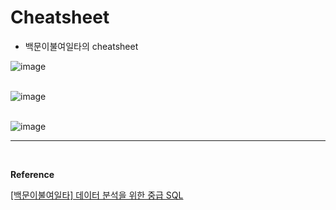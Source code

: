 # Cheatsheet
- 백문이불여일타의 cheatsheet

![image](https://github.com/user-attachments/assets/754dcbd3-c822-485d-ad70-c811118b3d93)
<br>
<br>

![image](https://github.com/user-attachments/assets/82804e11-304b-43ca-af95-3c724f1d39a5)
<br>
<br>

![image](https://github.com/user-attachments/assets/b2e73fff-a95c-4edb-bd1b-6423e2c92d69)
<br>
<hr>
<br>

**Reference**<br>

[[백문이불여일타] 데이터 분석을 위한 중급 SQL](https://www.inflearn.com/course/%EB%8D%B0%EC%9D%B4%ED%84%B0-%EB%B6%84%EC%84%9D-%EC%A4%91%EA%B8%89-sql/dashboard)
